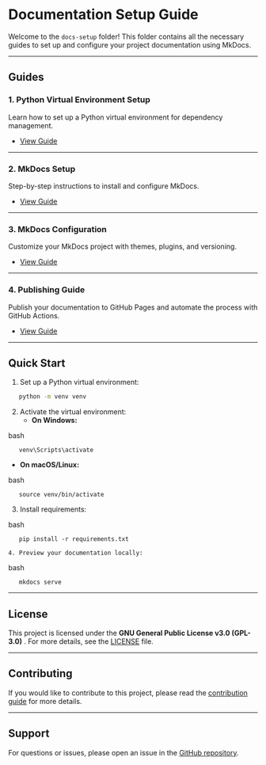 # Documentation Setup Guide

Welcome to the `docs-setup` folder! This folder contains all the necessary guides to set up and configure your project documentation using MkDocs.

---

## Guides

### 1. **Python Virtual Environment Setup**

   Learn how to set up a Python virtual environment for dependency management.

- [View Guide](python-venv-setup.md)

---

### 2. **MkDocs Setup**

   Step-by-step instructions to install and configure MkDocs.

- [View Guide](mkdocs-setup.md)

---

### 3. **MkDocs Configuration**

   Customize your MkDocs project with themes, plugins, and versioning.

- [View Guide](mkdocs-configuration.md)

---

### 4. **Publishing Guide**

   Publish your documentation to GitHub Pages and automate the process with GitHub Actions.

- [View Guide](publishing-guide.md)

---

## Quick Start

1. Set up a Python virtual environment:

```bash
   python -m venv venv
```

2. Activate the virtual environment:
   * **On Windows:**

bash

```
   venv\Scripts\activate
```

* **On macOS/Linux:**

bash

```
   source venv/bin/activate
```

3. Install requirements:

bash

```
   pip install -r requirements.txt
```

    4. Preview your documentation locally:

bash

```
   mkdocs serve
```

---

## License

This project is licensed under the  **GNU General Public License v3.0 (GPL-3.0)** .
For more details, see the [LICENSE](https://license/) file.

---

## Contributing

If you would like to contribute to this project, please read the [contribution guide](https://contributing.md/) for more details.

---

## Support

For questions or issues, please open an issue in the [GitHub repository](https://github.com/%3Cyour-username%3E/%3Cyour-repo%3E).
